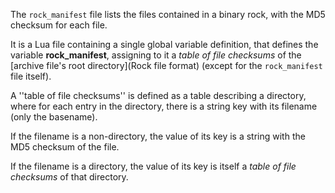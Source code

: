 The `rock_manifest` file lists the files contained in a binary rock, with the MD5 checksum for each file.

It is a Lua file containing a single global variable definition, that defines the variable **rock_manifest**, assigning to it a _table of file checksums_ of the [archive file's root directory](Rock file format) (except for the `rock_manifest` file itself).

A ''table of file checksums'' is defined as a table describing a directory, where for each entry in the directory, there is a string key with its filename (only the basename).

If the filename is a non-directory, the value of its key is a string with the MD5 checksum of the file.

If the filename is a directory, the value of its key is itself a _table of file checksums_ of that directory.
